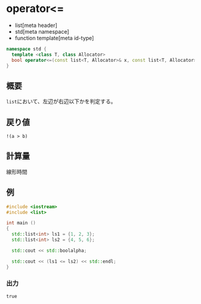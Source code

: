 # operator<=
* list[meta header]
* std[meta namespace]
* function template[meta id-type]

```cpp
namespace std {
  template <class T, class Allocator>
  bool operator<=(const list<T, Allocator>& x, const list<T, Allocator>& y);
}
```

## 概要
`list`において、左辺が右辺以下かを判定する。


## 戻り値
`!(a > b)`


## 計算量
線形時間


## 例
```cpp example
#include <iostream>
#include <list>

int main ()
{
  std::list<int> ls1 = {1, 2, 3};
  std::list<int> ls2 = {4, 5, 6};

  std::cout << std::boolalpha;

  std::cout << (ls1 <= ls2) << std::endl;
}
```


### 出力
```
true
```


